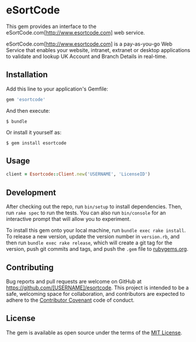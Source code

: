 # eSortCode

This gem provides an interface to the eSortCode.com[http://www.esortcode.com] web service.

eSortCode.com[http://www.esortcode.com] is a pay-as-you-go Web Service that enables your website, intranet, extranet or desktop applications to validate and lookup UK Account and Branch Details in real-time.

## Installation

Add this line to your application's Gemfile:

```ruby
gem 'esortcode'
```

And then execute:

    $ bundle

Or install it yourself as:

    $ gem install esortcode

## Usage

``` ruby
client = Esortcode::Client.new('USERNAME', 'LicenseID')
```

## Development

After checking out the repo, run `bin/setup` to install dependencies. Then, run `rake spec` to run the tests. You can also run `bin/console` for an interactive prompt that will allow you to experiment.

To install this gem onto your local machine, run `bundle exec rake install`. To release a new version, update the version number in `version.rb`, and then run `bundle exec rake release`, which will create a git tag for the version, push git commits and tags, and push the `.gem` file to [rubygems.org](https://rubygems.org).

## Contributing

Bug reports and pull requests are welcome on GitHub at https://github.com/[USERNAME]/esortcode. This project is intended to be a safe, welcoming space for collaboration, and contributors are expected to adhere to the [Contributor Covenant](http://contributor-covenant.org) code of conduct.


## License

The gem is available as open source under the terms of the [MIT License](http://opensource.org/licenses/MIT).
